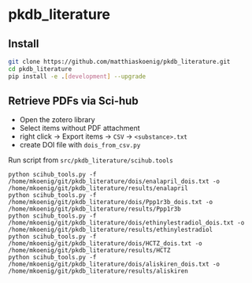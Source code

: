 # pkdb_literature


## Install

```bash
git clone https://github.com/matthiaskoenig/pkdb_literature.git
cd pkdb_literature
pip install -e .[development] --upgrade
```


## Retrieve PDFs via Sci-hub

- Open the zotero library
- Select items without PDF attachment
- right click -> Export items -> `CSV` -> `<substance>.txt`
- create DOI file with `dois_from_csv.py`

Run script from `src/pkdb_literature/scihub.tools`

```
python scihub_tools.py -f /home/mkoenig/git/pkdb_literature/dois/enalapril_dois.txt -o /home/mkoenig/git/pkdb_literature/results/enalapril
python scihub_tools.py -f /home/mkoenig/git/pkdb_literature/dois/Ppp1r3b_dois.txt -o /home/mkoenig/git/pkdb_literature/results/Ppp1r3b
python scihub_tools.py -f /home/mkoenig/git/pkdb_literature/dois/ethinylestradiol_dois.txt -o /home/mkoenig/git/pkdb_literature/results/ethinylestradiol
python scihub_tools.py -f /home/mkoenig/git/pkdb_literature/dois/HCTZ_dois.txt -o /home/mkoenig/git/pkdb_literature/results/HCTZ
python scihub_tools.py -f /home/mkoenig/git/pkdb_literature/dois/aliskiren_dois.txt -o /home/mkoenig/git/pkdb_literature/results/aliskiren
```

